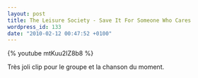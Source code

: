 ```yaml
---
layout: post
title: The Leisure Society - Save It For Someone Who Cares
wordpress_id: 133
date: "2010-02-12 00:47:52 +0100"
---
```


{% youtube mtKuu2IZ8b8 %}

Très joli clip pour le groupe et la chanson du moment.
